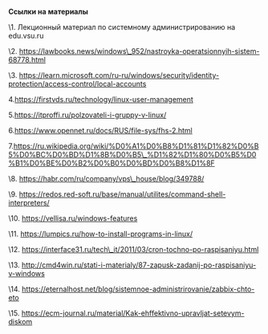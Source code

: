 ﻿**Ссылки на материалы**

\1. Лекционный материал по системному администрированию на edu.vsu.ru

\2. https://lawbooks.news/windows\_952/nastroyka-operatsionnyih-sistem-68778.html

\3. https://learn.microsoft.com/ru-ru/windows/security/identity-protection/access-control/local-accounts

4.https://firstvds.ru/technology/linux-user-management

5.https://itproffi.ru/polzovateli-i-gruppy-v-linux/

6.https://www.opennet.ru/docs/RUS/file-sys/fhs-2.html

7.https://ru.wikipedia.org/wiki/%D0%A1%D0%B8%D1%81%D1%82%D0%B5%D0%BC%D0%BD%D1%8B%D0%B5\_%D1%82%D1%80%D0%B5%D0%B1%D0%BE%D0%B2%D0%B0%D0%BD%D0%B8%D1%8F

\8. https://habr.com/ru/company/vps\_house/blog/349788/

\9. https://redos.red-soft.ru/base/manual/utilites/command-shell-interpreters/

\10. https://vellisa.ru/windows-features

\11. https://lumpics.ru/how-to-install-programs-in-linux/

\12. https://interface31.ru/tech\_it/2011/03/cron-tochno-po-raspisaniyu.html

\13. http://cmd4win.ru/stati-i-materialy/87-zapusk-zadanij-po-raspisaniyu-v-windows

\14. https://eternalhost.net/blog/sistemnoe-administrirovanie/zabbix-chto-eto

\15. https://ecm-journal.ru/material/Kak-ehffektivno-upravljat-setevym-diskom

